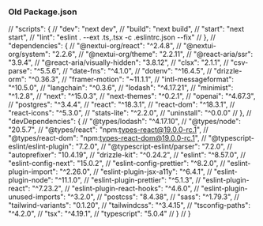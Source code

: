 ### Old Package.json
  
//   "scripts": {
//     "dev": "next dev",
//     "build": "next build",
//     "start": "next start",
//     "lint": "eslint . --ext .ts,.tsx -c .eslintrc.json --fix"
//   },
//   "dependencies": {
//     "@nextui-org/react": "^2.4.8",
//     "@nextui-org/system": "2.2.6",
//     "@nextui-org/theme": "2.2.11",
//     "@react-aria/ssr": "3.9.4",
//     "@react-aria/visually-hidden": "3.8.12",
//     "clsx": "2.1.1",
//     "csv-parse": "^5.5.6",
//     "date-fns": "^4.1.0",
//     "dotenv": "^16.4.5",
//     "drizzle-orm": "^0.36.3",
//     "framer-motion": "~11.1.1",
//     "intl-messageformat": "^10.5.0",
//     "langchain": "^0.3.6",
//     "lodash": "^4.17.21",
//     "minimist": "^1.2.8",
//     "next": "^15.0.3",
//     "next-themes": "^0.2.1",
//     "openai": "^4.67.3",
//     "postgres": "^3.4.4",
//     "react": "^18.3.1",
//     "react-dom": "^18.3.1",
//     "react-icons": "^5.3.0",
//     "stats-lite": "^2.2.0",
//     "uninstall": "^0.0.0"
//   },
//   "devDependencies": {
//     "@types/lodash": "^4.17.10",
//     "@types/node": "20.5.7",
//     "@types/react": "npm:types-react@19.0.0-rc.1",
//     "@types/react-dom": "npm:types-react-dom@19.0.0-rc.1",
//     "@typescript-eslint/eslint-plugin": "7.2.0",
//     "@typescript-eslint/parser": "7.2.0",
//     "autoprefixer": "10.4.19",
//     "drizzle-kit": "^0.24.2",
//     "eslint": "^8.57.0",
//     "eslint-config-next": "15.0.2",
//     "eslint-config-prettier": "^8.2.0",
//     "eslint-plugin-import": "^2.26.0",
//     "eslint-plugin-jsx-a11y": "^6.4.1",
//     "eslint-plugin-node": "^11.1.0",
//     "eslint-plugin-prettier": "^5.1.3",
//     "eslint-plugin-react": "^7.23.2",
//     "eslint-plugin-react-hooks": "^4.6.0",
//     "eslint-plugin-unused-imports": "^3.2.0",
//     "postcss": "8.4.38",
//     "sass": "^1.79.3",
//     "tailwind-variants": "0.1.20",
//     "tailwindcss": "^3.4.15",
//     "tsconfig-paths": "^4.2.0",
//     "tsx": "^4.19.1",
//     "typescript": "5.0.4"
//   }
// }
